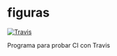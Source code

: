 # figuras

[![Travis](https://travis-ci.org/amgdark/Figuras.svg)](https://travis-ci.org/amgdark/Figuras.svg)

Programa para probar CI con Travis
